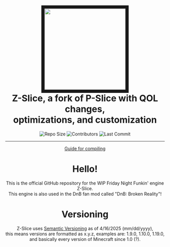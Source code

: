 <h1 align="center">
  <img src="https://github.com/user-attachments/assets/71e034ee-2555-467d-b2b7-4c327f6ce66a" width="256" height="256" border="10"/>
  <br>
  <b>Z-Slice, a fork of P-Slice with QOL changes,<br>optimizations, and customization</b>
  <br>
</h1>
<p align="center">
  <img alt="Repo Size" src="https://img.shields.io/github/repo-size/Zephyr-Engine/Z-Slice">
  <img alt="Contributors" src="https://img.shields.io/github/contributors/Zephyr-Engine/Z-Slice">
  <img alt="Last Commit" src="https://img.shields.io/github/last-commit/Zephyr-Engine/Z-Slice">
</p>
<hr>
<p align="center">
  <a href="BUILDING.md">Guide for compiling</a>
  <br>
</p>
<h1 align="center">
  Hello!
</h1>
<p align="center">
  This is the official GitHub repository for the WIP Friday Night Funkin' engine Z-Slice.
  <br>
  This engine is also used in the DnB fan mod called "DnB: Broken Reality"!
  <br>
</p>
<h1 align="center">
  Versioning
</h1>
<p align="center">
  Z-Slice uses <a href="https://semver.org/">Semantic Versioning</a> as of 4/16/2025 (mm/dd/yyyy),
  <br>
  this means versions are formatted as x.y.z, examples are: 1.9.0, 1.10.0, 1.19.0, and basically every version of Minecraft since 1.0 (?).
</p>
